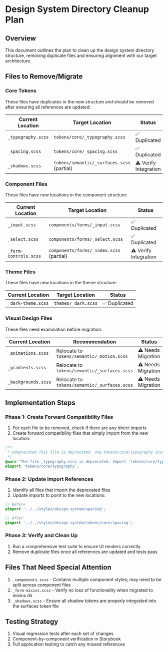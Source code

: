 # Design System Directory Cleanup Plan

## Overview
This document outlines the plan to clean up the design system directory structure, removing duplicate files and ensuring alignment with our target architecture.

## Files to Remove/Migrate

### Core Tokens
These files have duplicates in the new structure and should be removed after ensuring all references are updated:

| Current Location | Target Location | Status |
|-----------------|----------------|--------|
| `_typography.scss` | `tokens/core/_typography.scss` | ✅ Duplicated |
| `_spacing.scss` | `tokens/core/_spacing.scss` | ✅ Duplicated |
| `_shadows.scss` | `tokens/semantic/_surfaces.scss` (partial) | ⚠️ Verify Integration |

### Component Files
These files have new locations in the component structure:

| Current Location | Target Location | Status |
|-----------------|----------------|--------|
| `_input.scss` | `components/forms/_input.scss` | ✅ Duplicated |
| `_select.scss` | `components/forms/_select.scss` | ✅ Duplicated |
| `_form-controls.scss` | `components/forms/_index.scss` (partial) | ⚠️ Verify Integration |

### Theme Files
These files have new locations in the theme structure:

| Current Location | Target Location | Status |
|-----------------|----------------|--------|
| `_dark-theme.scss` | `themes/_dark.scss` | ✅ Duplicated |

### Visual Design Files
These files need examination before migration:

| Current Location | Recommendation | Status |
|-----------------|----------------|--------|
| `_animations.scss` | Relocate to `tokens/semantic/_motion.scss` | ⚠️ Needs Migration |
| `_gradients.scss` | Relocate to `tokens/semantic/_surfaces.scss` | ⚠️ Needs Migration |
| `_backgrounds.scss` | Relocate to `tokens/semantic/_surfaces.scss` | ⚠️ Needs Migration |

## Implementation Steps

### Phase 1: Create Forward Compatibility Files

1. For each file to be removed, check if there are any direct imports
2. Create forward compatibility files that simply import from the new location:

```scss
/**
 * @deprecated This file is deprecated. Use tokens/core/typography instead.
 */
@warn "The file _typography.scss is deprecated. Import 'tokens/core/typography' directly instead.";
@import 'tokens/core/typography';
```

### Phase 2: Update Import References

1. Identify all files that import the deprecated files
2. Update imports to point to the new locations:

```scss
// Before
@import '../../styles/design-system/spacing';

// After
@import '../../styles/design-system/tokens/core/spacing';
```

### Phase 3: Verify and Clean Up

1. Run a comprehensive test suite to ensure UI renders correctly
2. Remove duplicate files once all references are updated and tests pass

## Files That Need Special Attention

1. `_components.scss` - Contains multiple component styles; may need to be split across component files
2. `_form-mixins.scss` - Verify no loss of functionality when migrated to mixins dir
3. `_shadows.scss` - Ensure all shadow tokens are properly integrated into the surfaces token file

## Testing Strategy

1. Visual regression tests after each set of changes
2. Component-by-component verification in Storybook
3. Full application testing to catch any missed references 
